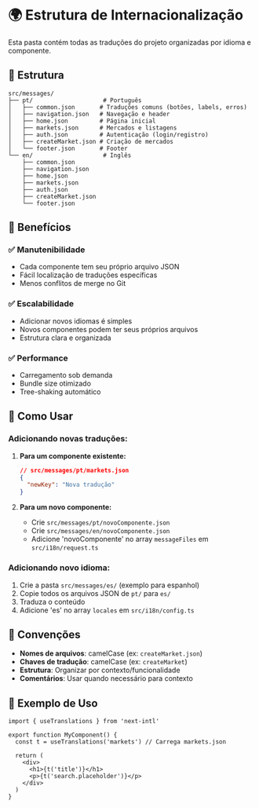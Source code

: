 # 🌍 Estrutura de Internacionalização

Esta pasta contém todas as traduções do projeto organizadas por idioma e componente.

## 📁 Estrutura

```
src/messages/
├── pt/                    # Português
│   ├── common.json       # Traduções comuns (botões, labels, erros)
│   ├── navigation.json   # Navegação e header
│   ├── home.json         # Página inicial
│   ├── markets.json      # Mercados e listagens
│   ├── auth.json         # Autenticação (login/registro)
│   ├── createMarket.json # Criação de mercados
│   └── footer.json       # Footer
└── en/                    # Inglês
    ├── common.json
    ├── navigation.json
    ├── home.json
    ├── markets.json
    ├── auth.json
    ├── createMarket.json
    └── footer.json
```

## 🎯 Benefícios

### ✅ **Manutenibilidade**
- Cada componente tem seu próprio arquivo JSON
- Fácil localização de traduções específicas
- Menos conflitos de merge no Git

### ✅ **Escalabilidade**
- Adicionar novos idiomas é simples
- Novos componentes podem ter seus próprios arquivos
- Estrutura clara e organizada

### ✅ **Performance**
- Carregamento sob demanda
- Bundle size otimizado
- Tree-shaking automático

## 🔧 Como Usar

### Adicionando novas traduções:

1. **Para um componente existente:**
   ```json
   // src/messages/pt/markets.json
   {
     "newKey": "Nova tradução"
   }
   ```

2. **Para um novo componente:**
   - Crie `src/messages/pt/novoComponente.json`
   - Crie `src/messages/en/novoComponente.json`
   - Adicione 'novoComponente' no array `messageFiles` em `src/i18n/request.ts`

### Adicionando novo idioma:

1. Crie a pasta `src/messages/es/` (exemplo para espanhol)
2. Copie todos os arquivos JSON de `pt/` para `es/`
3. Traduza o conteúdo
4. Adicione 'es' no array `locales` em `src/i18n/config.ts`

## 📝 Convenções

- **Nomes de arquivos**: camelCase (ex: `createMarket.json`)
- **Chaves de tradução**: camelCase (ex: `createMarket`)
- **Estrutura**: Organizar por contexto/funcionalidade
- **Comentários**: Usar quando necessário para contexto

## 🚀 Exemplo de Uso

```tsx
import { useTranslations } from 'next-intl'

export function MyComponent() {
  const t = useTranslations('markets') // Carrega markets.json
  
  return (
    <div>
      <h1>{t('title')}</h1>
      <p>{t('search.placeholder')}</p>
    </div>
  )
}
``` 